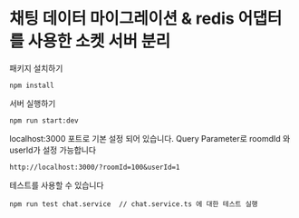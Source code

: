 # 채팅 데이터 마이그레이션 & redis 어댑터를 사용한 소켓 서버 분리

패키지 설치하기

```
npm install
```

서버 실행하기

```
npm run start:dev
```

localhost:3000 포트로 기본 설정 되어 있습니다.
Query Parameter로 roomdId 와 userId가 설정 가능합니다

```
http://localhost:3000/?roomId=100&userId=1
```

테스트를 사용할 수 있습니다

```
npm run test chat.service  // chat.service.ts 에 대한 테스트 실행
```

